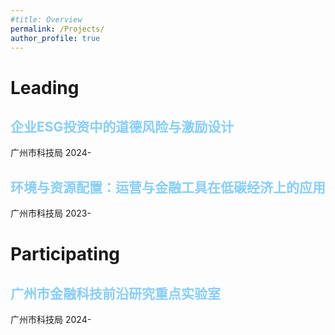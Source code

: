```yaml
---
#title: Overview
permalink: /Projects/
author_profile: true
---
```


Leading
======
<style>
  .deep-blue {
    color: #87CEFA
; /* 蓝色 */
  }
</style>
<h2 class="deep-blue">企业ESG投资中的道德风险与激励设计</h2>  
广州市科技局
2024-  
<h2 class="deep-blue">环境与资源配置：运营与金融工具在低碳经济上的应用</h2>  
广州市科技局
2023-  

Participating
======
<h2 class="deep-blue">广州市金融科技前沿研究重点实验室</h2>  
广州市科技局
2024-
